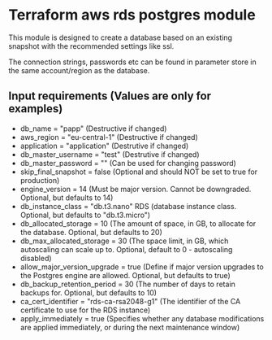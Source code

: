 # Terraform aws rds postgres module

This module is designed to create a database based on an existing snapshot with the recommended settings like ssl.

The connection strings, passwords etc can be found in parameter store in the same account/region as the database.

## Input requirements (Values are only for examples)

- db_name = "papp" (Destructive if changed)
- aws_region = "eu-central-1" (Destructive if changed)
- application = "application" (Destrutive if changed)
- db_master_username = "test" (Destrutive if changed)
- db_master_password = "<REDACTED>" (Can be used for changing password)
- skip_final_snapshot = false (Optional and should NOT be set to true for production)
- engine_version = 14 (Must be major version. Cannot be downgraded. Optional, but defaults to 14)
- db_instance_class = "db.t3.nano" RDS (database instance class. Optional, but defaults to "db.t3.micro")
- db_allocated_storage = 10 (The amount of space, in GB, to allocate for the database. Optional, but defaults to 20)
- db_max_allocated_storage = 30 (The space limit, in GB, which autoscaling can scale up to. Optional, default to 0 - autoscaling disabled)
- allow_major_version_upgrade = true (Define if major version upgrades to the Postgres engine are allowed. Optional, but defaults to true)
- db_backup_retention_period = 30 (The number of days to retain backups for. Optional, but defaults to 10)
- ca_cert_identifier = "rds-ca-rsa2048-g1" (The identifier of the CA certificate to use for the RDS instance)
- apply_immediately = true  (Specifies whether any database modifications are applied immediately, or during the next maintenance window)
